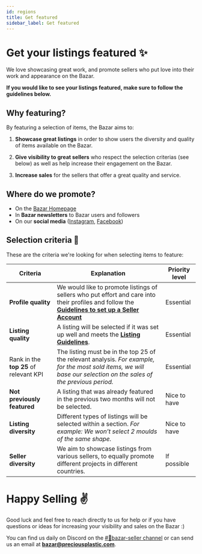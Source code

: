 ```yaml
---
id: regions
title: Get featured
sidebar_label: Get featured
---
```


<style>
:root {
  --highlight: #f7b77b;
  --hover: #f7b77b;
}
</style>


# Get your listings featured ✨


We love showcasing great work, and promote sellers who put love into their work and appearance on the Bazar.

**If you would like to see your listings featured, make sure to follow the guidelines below.**

## Why featuring?

By featuring a selection of items, the Bazar aims to:

1. **Showcase great listings** in order to show users the diversity and quality of items available on the Bazar.

2. **Give visibility to great sellers** who respect the selection criterias (see below) as well as help increase their engagement on the Bazar.

3. **Increase sales** for the sellers that offer a great quality and service.

## Where do we promote?

- On the [Bazar Homepage](bazar.preciousplastic.com)
- In **Bazar newsletters** to Bazar users and followers
- On our **social media** ([Instagram](www.instagram.com/realpreciousplastic), [Facebook](www.facebook.com/preciousplasticcommunity))

## Selection criteria 🧐

These are the criteria we're looking for when selecting items to feature:

Criteria | Explanation | Priority level <span style="color:white"> </span>
--- | --- | ---
**Profile quality** | We would like to promote listings of sellers who put effort and care into their profiles and follow the **[Guidelines to set up a Seller Account](https://community.preciousplastic.com/academy/business/Account_Setup)** | Essential
**Listing quality** | A listing will be selected if it was set up well and meets the **[Listing Guidelines](https://community.preciousplastic.com/academy/business/Image_Size_Guidelines)**. | Essential
Rank in the **top 25** of relevant KPI | The listing must be in the top 25 of the relevant analysis. *For example, for the most sold items, we will base our selection on the sales of the previous period.* | Essential
**Not previously featured** | A listing that was already featured in the previous two months will not be selected. | Nice to have
**Listing diversity** | Different types of listings will be selected within a section. *For example: We won’t select 2 moulds of the same shape.* | Nice to have
**Seller diversity** | We aim to showcase listings from various sellers, to equally promote different projects in different countries. | If possible

# Happy Selling ✌️

Good luck and feel free to reach directly to us for help or if you have questions or ideas for increasing your visibility and sales on the Bazar :)

You can find us daily on Discord on the [#🙌bazar-seller channel](https://discord.gg/2E93VxB3CD) or can send us an email at **bazar@preciousplastic.com**.

